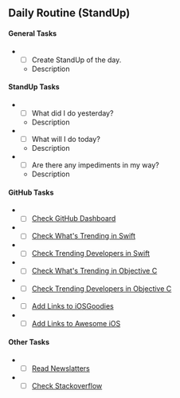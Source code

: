 ## Daily Routine (StandUp)

#### General Tasks
* - [ ] Create StandUp of the day.
  - Description

#### StandUp Tasks  
* - [ ] What did I do yesterday?
  - Description
* - [ ] What will I do today?
  - Description
* - [ ] Are there any impediments in my way?
  - Description

#### GitHub Tasks
* - [ ] [Check GitHub Dashboard](https://github.com)
* - [ ] [Check What's Trending in Swift](https://github.com/trending?l=swift)
* - [ ] [Check Trending Developers in Swift](https://github.com/trending/developers/swift)
* - [ ] [Check What's Trending in Objective C](https://github.com/trending/objective-c)
* - [ ] [Check Trending Developers in Objective C](https://github.com/trending/developers/objective-c)
* - [ ] [Add Links to iOSGoodies](https://github.com/iOS-Goodies/iOS-Goodies)
* - [ ] [Add Links to Awesome iOS](https://github.com/vsouza/awesome-ios)

#### Other Tasks
* - [ ] [Read Newslatters]()
* - [ ] [Check Stackoverflow](http://stackoverflow.com)
